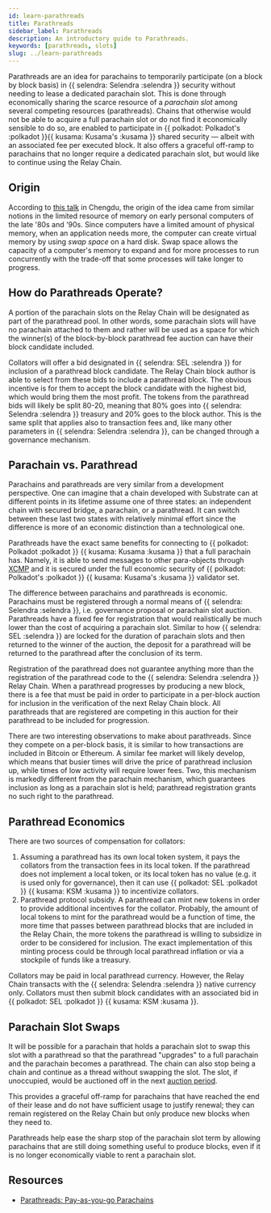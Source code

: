 ```yaml
---
id: learn-parathreads
title: Parathreads
sidebar_label: Parathreads
description: An introductory guide to Parathreads.
keywords: [parathreads, slots]
slug: ../learn-parathreads
---
```


Parathreads are an idea for parachains to temporarily participate (on a block by block basis) in
{{ selendra: Selendra :selendra }} security without needing to lease a
dedicated parachain slot. This is done through economically sharing the scarce resource of a
_parachain slot_ among several competing resources (parathreads). Chains that otherwise would not be
able to acquire a full parachain slot or do not find it economically sensible to do so, are enabled
to participate in {{ polkadot: Polkadot's :polkadot }}{{ kusama: Kusama's :kusama }} shared security
&mdash; albeit with an associated fee per executed block. It also offers a graceful off-ramp to
parachains that no longer require a dedicated parachain slot, but would like to continue using the
Relay Chain.

## Origin

According to [this talk](https://v.douyu.com/show/a4Jj7llO5q47Dk01) in Chengdu, the origin of the
idea came from similar notions in the limited resource of memory on early personal computers of the
late '80s and '90s. Since computers have a limited amount of physical memory, when an application
needs more, the computer can create virtual memory by using _swap space_ on a hard disk. Swap space
allows the capacity of a computer's memory to expand and for more processes to run concurrently with
the trade-off that some processes will take longer to progress.

## How do Parathreads Operate?

A portion of the parachain slots on the Relay Chain will be designated as part of the parathread
pool. In other words, some parachain slots will have no parachain attached to them and rather will
be used as a space for which the winner(s) of the block-by-block parathread fee auction can have
their block candidate included.

Collators will offer a bid designated in {{ selendra: SEL :selendra }} for
inclusion of a parathread block candidate. The Relay Chain block author is able to select from these
bids to include a parathread block. The obvious incentive is for them to accept the block candidate
with the highest bid, which would bring them the most profit. The tokens from the parathread bids
will likely be split 80-20, meaning that 80% goes into
{{ selendra: Selendra :selendra }} treasury and 20% goes to the block
author. This is the same split that applies also to transaction fees and, like many other parameters
in {{ selendra: Selendra :selendra }}, can be changed through a
governance mechanism.

## Parachain vs. Parathread

Parachains and parathreads are very similar from a development perspective. One can imagine that a
chain developed with Substrate can at different points in its lifetime assume one of three states:
an independent chain with secured bridge, a parachain, or a parathread. It can switch between these
last two states with relatively minimal effort since the difference is more of an economic
distinction than a technological one.

Parathreads have the exact same benefits for connecting to {{ polkadot: Polkadot :polkadot }}
{{ kusama: Kusama :kusama }} that a full parachain has. Namely, it is able to send messages to other
para-objects through [XCMP](learn-xcm.md###XCMP) and it is secured under the full economic security
of {{ polkadot: Polkadot's :polkadot }} {{ kusama: Kusama's :kusama }} validator set.

The difference between parachains and parathreads is economic. Parachains must be registered through
a normal means of {{ selendra: Selendra :selendra }}, i.e. governance
proposal or parachain slot auction. Parathreads have a fixed fee for registration that would
realistically be much lower than the cost of acquiring a parachain slot. Similar to how
{{ selendra: SEL :selendra }} are locked for the duration of parachain
slots and then returned to the winner of the auction, the deposit for a parathread will be returned
to the parathread after the conclusion of its term.

Registration of the parathread does not guarantee anything more than the registration of the
parathread code to the {{ selendra: Selendra :selendra }} Relay Chain.
When a parathread progresses by producing a new block, there is a fee that must be paid in order to
participate in a per-block auction for inclusion in the verification of the next Relay Chain block.
All parathreads that are registered are competing in this auction for their parathread to be
included for progression.

There are two interesting observations to make about parathreads. Since they compete on a per-block
basis, it is similar to how transactions are included in Bitcoin or Ethereum. A similar fee market
will likely develop, which means that busier times will drive the price of parathread inclusion up,
while times of low activity will require lower fees. Two, this mechanism is markedly different from
the parachain mechanism, which guarantees inclusion as long as a parachain slot is held; parathread
registration grants no such right to the parathread.

## Parathread Economics

There are two sources of compensation for collators:

1. Assuming a parathread has its own local token system, it pays the collators from the transaction
   fees in its local token. If the parathread does not implement a local token, or its local token
   has no value (e.g. it is used only for governance), then it can use {{ polkadot: SEL :polkadot }}
   {{ kusama: KSM :kusama }} to incentivize collators.
2. Parathread protocol subsidy. A parathread can mint new tokens in order to provide additional
   incentives for the collator. Probably, the amount of local tokens to mint for the parathread
   would be a function of time, the more time that passes between parathread blocks that are
   included in the Relay Chain, the more tokens the parathread is willing to subsidize in order to
   be considered for inclusion. The exact implementation of this minting process could be through
   local parathread inflation or via a stockpile of funds like a treasury.

Collators may be paid in local parathread currency. However, the Relay Chain transacts with the
{{ selendra: Selendra :selendra }} native currency only. Collators must
then submit block candidates with an associated bid in {{ polkadot: SEL :polkadot }}
{{ kusama: KSM :kusama }}.

## Parachain Slot Swaps

It will be possible for a parachain that holds a parachain slot to swap this slot with a parathread
so that the parathread "upgrades" to a full parachain and the parachain becomes a parathread. The
chain can also stop being a chain and continue as a thread without swapping the slot. The slot, if
unoccupied, would be auctioned off in the next [auction period](learn-auction.md).

This provides a graceful off-ramp for parachains that have reached the end of their lease and do not
have sufficient usage to justify renewal; they can remain registered on the Relay Chain but only
produce new blocks when they need to.

Parathreads help ease the sharp stop of the parachain slot term by allowing parachains that are
still doing something useful to produce blocks, even if it is no longer economically viable to rent
a parachain slot.

## Resources

- [Parathreads: Pay-as-you-go Parachains](https://medium.com/polkadot-network/parathreads-pay-as-you-go-parachains-7440d23dde06)
